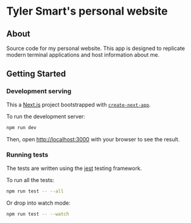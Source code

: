 # Tyler Smart's personal website

## About

Source code for my personal website. This app is designed to replicate modern terminal applications
and host information about me.


## Getting Started


### Development serving

This a [Next.js](https://nextjs.org/) project bootstrapped with [`create-next-app`](https://github.com/vercel/next.js/tree/canary/packages/create-next-app).

To run the development server:

```bash
npm run dev
```

Then, open [http://localhost:3000](http://localhost:3000) with your browser to see the result.


### Running tests

The tests are written using the [jest](https://jestjs.io/) testing framework.

To run all the tests:

```bash
npm run test -- --all
```

Or drop into watch mode:

```bash
npm run test -- --watch
```
